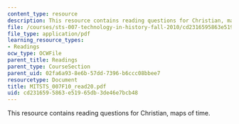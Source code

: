 ```yaml
---
content_type: resource
description: This resource contains reading questions for Christian, maps of time.
file: /courses/sts-007-technology-in-history-fall-2010/cd2316595863e51965db3de46e7bcb48_MITSTS_007F10_read20.pdf
file_type: application/pdf
learning_resource_types:
- Readings
ocw_type: OCWFile
parent_title: Readings
parent_type: CourseSection
parent_uid: 02fa6a93-8e6b-57dd-7396-b6ccc08bbee7
resourcetype: Document
title: MITSTS_007F10_read20.pdf
uid: cd231659-5863-e519-65db-3de46e7bcb48
---
```

This resource contains reading questions for Christian, maps of time.

